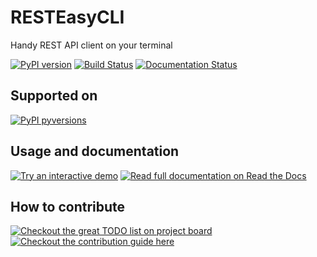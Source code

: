 # RESTEasyCLI

Handy REST API client on your terminal

[![PyPI version](https://img.shields.io/pypi/v/RESTEasyCLI.svg?style=pop)](https://pypi.org/project/RESTEasyCLI)
[![Build Status](https://travis-ci.org/rapidstack/RESTEasyCLI.svg?branch=master)](https://travis-ci.org/rapidstack/RESTEasyCLI)
[![Documentation Status](https://readthedocs.org/projects/resteasycli/badge/?version=latest)](https://resteasycli.readthedocs.io/en/latest/?badge=latest)

## Supported on

[![PyPI pyversions](https://img.shields.io/pypi/pyversions/resteasycli.svg?style=popout-square&logo=python)](https://pypi.org/project/RESTEasyCLI)


## Usage and documentation

[![Try an interactive demo](https://img.shields.io/badge/interactive-demo-443355.svg?style=for-the-badge)](https://resteasycli.readthedocs.io/en/latest/?badge=latest#try-an-interactive-demo)
[![Read full documentation on Read the Docs](https://img.shields.io/badge/full-documentation-2980B9.svg?style=for-the-badge&logo=readthedoc)](http://resteasycli.readthedocs.io)

## How to contribute

[![Checkout the great TODO list on project board](https://img.shields.io/badge/TODO-list-334455.svg?style=for-the-badge)](https://github.com/rapidstack/RESTEasyCLI/projects)
[![Checkout the contribution guide here](https://img.shields.io/badge/contribution-guide-333333.svg?style=for-the-badge)](https://github.com/rapidstack/RESTEasyCLI/blob/master/CONTRIBUTING.md)
